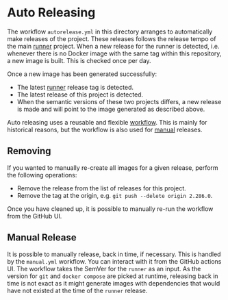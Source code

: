 # Auto Releasing

The workflow `autorelease.yml` in this directory arranges to automatically make
releases of the project. These releases follows the release tempo of the main
[runner] project. When a new release for the runner is detected, i.e. whenever
there is no Docker image with the same tag within this repository, a new image
is built. This is checked once per day.

Once a new image has been generated successfully:

+ The latest [runner] release tag is detected.
+ The latest release of this project is detected.
+ When the semantic versions of these two projects differs, a new release is
  made and will point to the image generated as described above.

Auto releasing uses a reusable and flexible [workflow](./_release.yml). This is
mainly for historical reasons, but the workflow is also used for
[manual](#manual-release) releases.

  [runner]: https://github.com/actions/runner/releases

## Removing

If you wanted to manually re-create all images for a given release, perform the
following operations:

+ Remove the release from the list of releases for this project.
+ Remove the tag at the origin, e.g. `git push --delete origin 2.286.0`.

Once you have cleaned up, it is possible to manually re-run the workflow from
the GitHub UI.

## Manual Release

It is possible to manually release, back in time, if necessary. This is handled
by the `manual.yml` workflow. You can interact with it from the GitHub actions
UI. The workflow takes the SemVer for the `runner` as an input. As the version
for `git` and `docker compose` are picked at runtime, releasing back in time is
not exact as it might generate images with dependencies that would have not
existed at the time of the `runner` release.
